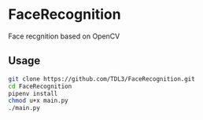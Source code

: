 # FaceRecognition
Face recgnition based on OpenCV

## Usage

```bash
git clone https://github.com/TDL3/FaceRecognition.git
cd FaceRecognition
pipenv install
chmod u+x main.py
./main.py
```